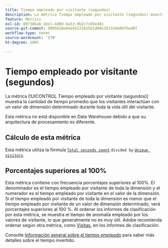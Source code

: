 ```yaml
---
title: Tiempo empleado por visitante (segundos)
description: La métrica Tiempo empleado por visitante (segundos) muestra la cantidad de tiempo promedio que los visitantes interactúan con un valor de dimensión determinado durante toda la vida útil del visitante.
feature: Metrics
exl-id: 80f38bab-2ee1-4d0d-ba53-9b2c7c85e481
source-git-commit: d095628e94a45221815b1d08e35132de09f5ed8f
workflow-type: tm+mt
source-wordcount: '179'
ht-degree: 100%

---
```


# Tiempo empleado por visitante (segundos)

La métrica [!UICONTROL Tiempo empleado por visitante (segundos)] muestra la cantidad de tiempo promedio que los visitantes interactúan con un valor de dimensión determinado durante toda la vida útil del visitante.[](overview.md)

Esta métrica no está disponible en Data Warehouse debido a que su arquitectura de procesamiento es diferente.

## Cálculo de esta métrica

Esta métrica utiliza la fórmula [`Total seconds spent`](total-seconds-spent.md) `divided by` [`Unique visitors`](unique-visitors.md).

## Porcentajes superiores al 100%

Esta métrica contiene con frecuencia porcentajes superiores al 100%. El denominador es el tiempo empleado por visitante de toda la dimensión y el numerador es el tiempo empleado por visitante en el valor de la dimensión. Si el tiempo empleado por visitante de toda la dimensión es menor que el tiempo empleado por visitante de un valor de dimensión determinado, verá porcentajes superiores al 100 %. Al ordenar los informes de clasificación por esta métrica, se muestra el tiempo de anomalía empleado por los valores de visitante, lo que generalmente no es muy útil. Adobe recomienda ordenar según otra métrica, como [Visitas](visits.md), en los informes de clasificación.

Consulte [Información general sobre el tiempo empleado](time-spent.md) para saber más detalles sobre el tiempo invertido.
